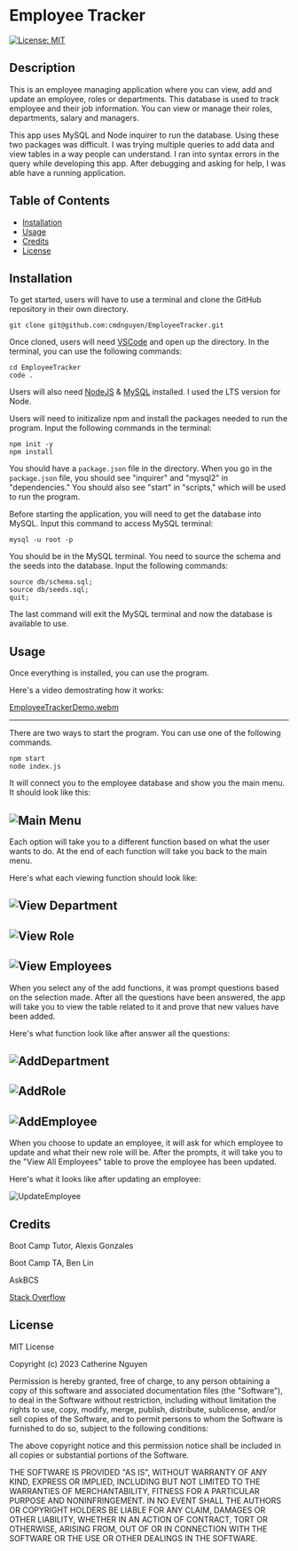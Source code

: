 # Employee Tracker

[![License: MIT](https://img.shields.io/badge/License-MIT-yellow.svg)](https://opensource.org/licenses/MIT)

## Description

This is an employee managing application where you can view, add and update an employee, roles or departments. This database is used to track employee and their job information. You can view or manage their roles, departments, salary and managers.

This app uses MySQL and Node inquirer to run the database. Using these two packages was difficult. I was trying multiple queries to add data and view tables in a way people can understand. I ran into syntax errors in the query while developing this app. After debugging and asking for help, I was able have a running application.

## Table of Contents

- [Installation](#installation)
- [Usage](#usage)
- [Credits](#credits)
- [License](#license)

## Installation

To get started, users will have to use a terminal and clone the GitHub repository in their own directory.

	git clone git@github.com:cmdnguyen/EmployeeTracker.git

Once cloned, users will need [VSCode](https://code.visualstudio.com/download) and open up the directory. In the terminal, you can use the following commands:

	cd EmployeeTracker
	code .

Users will also need [NodeJS](https://nodejs.org/en) & [MySQL](https://coding-boot-camp.github.io/full-stack/mysql/mysql-installation-guide) installed. I used the LTS version for Node.

Users will need to initizalize npm and install the packages needed to run the program. Input the following commands in the terminal:

	npm init -y
	npm install

You should have a `package.json` file in the directory. When you go in the `package.json` file, you should see "inquirer" and "mysql2" in "dependencies." 
You should also see "start" in "scripts," which will be used to run the program.

Before starting the application, you will need to get the database into MySQL. Input this command to access MySQL terminal:

	mysql -u root -p

You should be in the MySQL terminal. You need to source the schema and the seeds into the database. Input the following commands: 

	source db/schema.sql;
	source db/seeds.sql;
	quit;

The last command will exit the MySQL terminal and now the database is available to use.

## Usage

Once everything is installed, you can use the program.

Here's a video demostrating how it works:

[EmployeeTrackerDemo.webm](https://github.com/cmdnguyen/EmployeeTracker/assets/131038401/6e40e1a1-4e57-47d2-8fba-003c7423d59a)

---

There are two ways to start the program. You can use one of the following commands.

    npm start
    node index.js

It will connect you to the employee database and show you the main menu. It should look like this:

![Main Menu](./Assets/MainMenu.png)
---

Each option will take you to a different function based on what the user wants to do. At the end of each function will take you back to the main menu.

Here's what each viewing function should look like:

![View Department](./Assets/ViewDepartments.png)
---

![View Role](./Assets/ViewRoles.png)
---
![View Employees](./Assets/ViewEmployees.png)
---
When you select any of the add functions, it was prompt questions based on the selection made. After all the questions have been answered, the app will take you to view the table related to it and prove that new values have been added.

Here's what function look like after answer all the questions:

![AddDepartment](./Assets/AddDepartment.png)
---
![AddRole](./Assets/AddRole.png)
---

![AddEmployee](./Assets/AddEmployee.png)
---
When you choose to update an employee, it will ask for which employee to update and what their new role will be. After the prompts, it will take you to the "View All Employees" table to prove the employee has been updated.

Here's what it looks like after updating an employee:

![UpdateEmployee](./Assets/UpdateEmployee.png)

## Credits

Boot Camp Tutor, Alexis Gonzales

Boot Camp TA, Ben Lin

AskBCS

[Stack Overflow](https://stackoverflow.com/questions/75420796/mysql-results-for-inquirer-prompt)

## License

MIT License

Copyright (c) 2023 Catherine Nguyen

Permission is hereby granted, free of charge, to any person obtaining a copy
of this software and associated documentation files (the "Software"), to deal
in the Software without restriction, including without limitation the rights
to use, copy, modify, merge, publish, distribute, sublicense, and/or sell
copies of the Software, and to permit persons to whom the Software is
furnished to do so, subject to the following conditions:

The above copyright notice and this permission notice shall be included in all
copies or substantial portions of the Software.

THE SOFTWARE IS PROVIDED "AS IS", WITHOUT WARRANTY OF ANY KIND, EXPRESS OR
IMPLIED, INCLUDING BUT NOT LIMITED TO THE WARRANTIES OF MERCHANTABILITY,
FITNESS FOR A PARTICULAR PURPOSE AND NONINFRINGEMENT. IN NO EVENT SHALL THE
AUTHORS OR COPYRIGHT HOLDERS BE LIABLE FOR ANY CLAIM, DAMAGES OR OTHER
LIABILITY, WHETHER IN AN ACTION OF CONTRACT, TORT OR OTHERWISE, ARISING FROM,
OUT OF OR IN CONNECTION WITH THE SOFTWARE OR THE USE OR OTHER DEALINGS IN THE
SOFTWARE.
